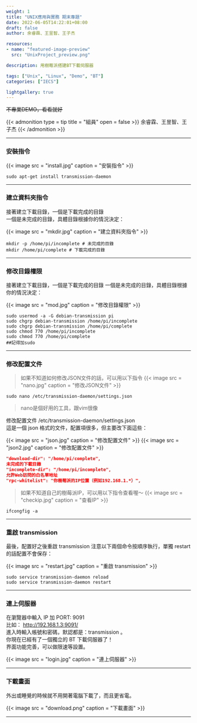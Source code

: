 ```yaml
---
weight: 1
title: "UNIX應用與實務 期末專題"
date: 2022-06-05T14:22:01+08:00
draft: false
author: 余睿霖、王昱智、王子杰

resources:
- name: "featured-image-preview"
  src: "UnixProject_preview.png"

description: 用樹莓派搭建BT下載伺服器

tags: ["Unix", "Linux", "Demo", "BT"]
categories: ["IECS"]

lightgallery: true
---
```



<!--more-->

~~不專業DEMO，看看就好~~

{{< admonition type = tip title = "組員" open = false >}}
余睿霖、王昱智、王子杰
{{< /admonition >}}

--- 

### 安裝指令

{{< image src = "install.jpg" caption = "安裝指令" >}}

```shell
sudo apt-get install transmission-daemon
```

---

### 建立資料夾指令

接著建立下載目錄，一個是下載完成的目錄  
一個是未完成的目錄，具體目錄根據你的情況決定：  

{{< image src = "mkdir.jpg" caption = "建立資料夾指令" >}}

```shell
mkdir -p /home/pi/incomplete # 未完成的目錄
mkdir /home/pi/complete # 下載完成的目錄
```

---


### 修改目錄權限

接著建立下載目錄，一個是下載完成的目錄
一個是未完成的目錄，具體目錄根據你的情況決定：

{{< image src = "mod.jpg" caption = "修改目錄權限" >}}

```shell
sudo usermod -a -G debian-transmission pi
sudo chgrp debian-transmission /home/pi/incomplete
sudo chgrp debian-transmission /home/pi/complete
sudo chmod 770 /home/pi/incomplete
sudo chmod 770 /home/pi/complete
##記得加sudo
```

---


### 修改配置文件

> 如果不知道如何修改JSON文件的話，可以用以下指令
{{< image src = "nano.jpg" caption = "修改JSON文件" >}}

```shell
sudo nano /etc/transmission-daemon/settings.json
```

> nano是個好用的工具，跟vim很像


修改配置文件 /etc/transmission-daemon/settings.json  
這是一個 json 格式的文件，配置項很多，但主要改下面這些：  

{{< image src = "json.jpg" caption = "修改配置文件" >}}
{{< image src = "json2.jpg" caption = "修改配置文件" >}}

```json
"download-dir": "/home/pi/complete",
未完成的下載目錄
"incomplete-dir": "/home/pi/incomplete",
允許Web訪問的白名單地址
"rpc-whitelist": "你樹莓派的IP位置（例如192.168.1.*）",
```

> 如果不知道自己的樹莓派IP，可以用以下指令查看喔～
{{< image src = "checkip.jpg" caption = "查看IP" >}}

```shell
ifcongfig -a
```

---


### 重啟 transmission

最後，配置好之後重啟 transmission
注意以下兩個命令按順序執行，單獨 restart 的話配置不會保存：

{{< image src = "restart.jpg" caption = "重啟 transmission" >}}

```shell
sudo service transmission-daemon reload
sudo service transmission-daemon restart
```

---


### 連上伺服器

在瀏覽器中輸入 IP 加 PORT: 9091  
比如： http://192.168.1.3:9091/   
進入時輸入帳號和密碼，默認都是：transmission 。  
你現在已經有了一個獨立的 BT 下載伺服器了！  
界面功能完善，可以做限速等設置。

{{< image src = "login.jpg" caption = "連上伺服器" >}}


---


### 下載畫面

外出或睡覺的時候就不用開著電腦下載了，而且更省電。

{{< image src = "download.png" caption = "下載畫面" >}}


---
